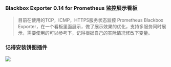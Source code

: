 ### Blackbox Exporter 0.14 for Prometheus 监控展示看板
>目前在使用的TCP，ICMP，HTTPS服务状态监控 Prometheus Blackbox Exporter，在一个看板里面展示，做了展示效果的优化，支持多服务同时展示，需要使用的可以参考下，记得根据自己的实际情况修改下变量。
### 记得安装饼图插件
![](https://github.com/starsliao/Prometheus/raw/master/blackbox_exporter/blackbox-exporter.png)
